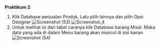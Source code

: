**Praktikum 2**
1. Klik Database penjualan Produk, Lalu pilih lainnya dan pilih Opsi Designer
    ![Screenshot (53)](https://github.com/anisa099/Praktikum-Basis-Data/assets/137586803/d5be4807-ac44-4107-911f-a341183e948f)
    ![Screenshot_4](https://github.com/anisa099/Praktikum-Basis-Data/assets/137586803/9acbbe0f-286e-4ede-9111-5d00d0a4ed46)
 2. Untuk melihat isi dari tabel caranya klik Database barang Misal. Maka data yang ada di dalam Menu barang akan muncul di
    sisi kanan
    ![Screenshot (54)](https://github.com/anisa099/Praktikum-Basis-Data/assets/137586803/25d565e7-f3a1-4ce8-8d47-dc18dcd6d962)
